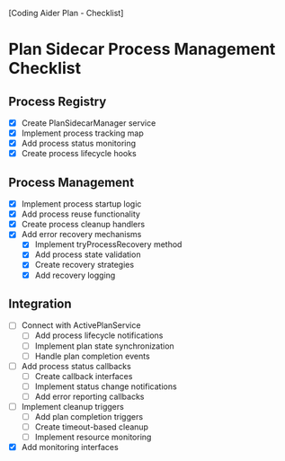 [Coding Aider Plan - Checklist]

# Plan Sidecar Process Management Checklist

## Process Registry
- [x] Create PlanSidecarManager service
- [x] Implement process tracking map
- [x] Add process status monitoring
- [x] Create process lifecycle hooks

## Process Management
- [x] Implement process startup logic
- [x] Add process reuse functionality
- [x] Create process cleanup handlers
- [x] Add error recovery mechanisms
  - [x] Implement tryProcessRecovery method
  - [x] Add process state validation
  - [x] Create recovery strategies
  - [x] Add recovery logging

## Integration
- [ ] Connect with ActivePlanService
  - [ ] Add process lifecycle notifications
  - [ ] Implement plan state synchronization
  - [ ] Handle plan completion events
- [ ] Add process status callbacks
  - [ ] Create callback interfaces
  - [ ] Implement status change notifications
  - [ ] Add error reporting callbacks
- [ ] Implement cleanup triggers
  - [ ] Add plan completion triggers
  - [ ] Create timeout-based cleanup
  - [ ] Implement resource monitoring
- [x] Add monitoring interfaces
